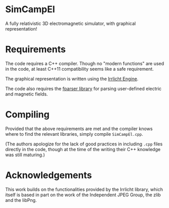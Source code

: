 # SimCampEl
A fully relativistic 3D electromagnetic simulator, with graphical representation!

# Requirements
The code requires a C++ compiler. Though no "modern functions" are used in the code, at least C++11 compatibility seems like a safe requirement.

The graphical representation is written using the [Irrlicht Engine](http://irrlicht.sourceforge.net/).

The code also requires the [fparser library](http://warp.povusers.org/FunctionParser/) for parsing user-defined electric and magnetic fields.

# Compiling

Provided that the above requirements are met and the compiler knows where to find the relevant libraries, simply compile `SimCampEl.cpp`.

(The authors apologize for the lack of good practices in including `.cpp` files directly in the code, though at the time of the writing their C++ knowledge was still maturing.)


# Acknowledgements

This work builds on the functionalities provided by the Irrlicht library, which itself is based in part on the work of the Independent JPEG Group, the zlib and the libPng.
